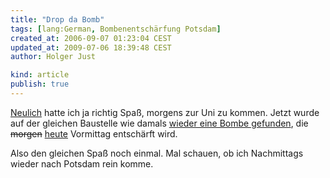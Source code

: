 ```yaml
---
title: "Drop da Bomb"
tags: [lang:German, Bombenentschärfung Potsdam]
created_at: 2006-09-07 01:23:04 CEST
updated_at: 2009-07-06 18:39:48 CEST
author: Holger Just

kind: article
publish: true
---
```


[Neulich](/2006/07/morgenstund-hat-gold-im-mund) hatte ich ja richtig Spaß, morgens zur Uni zu kommen. Jetzt wurde auf der gleichen Baustelle wie damals [wieder eine Bombe gefunden](http://www.pnn.de/potsdam/index.asp?gotos=http://archiv.tagesspiegel.de/toolbox-pnn.php?ran=on&url=http://archiv.tagesspiegel.de/archiv/06.09.2006/2757057.pnn), die <del>morgen</del> <ins>heute</ins> Vormittag entschärft wird.

Also den gleichen Spaß noch einmal. Mal schauen, ob ich Nachmittags wieder nach Potsdam rein komme.